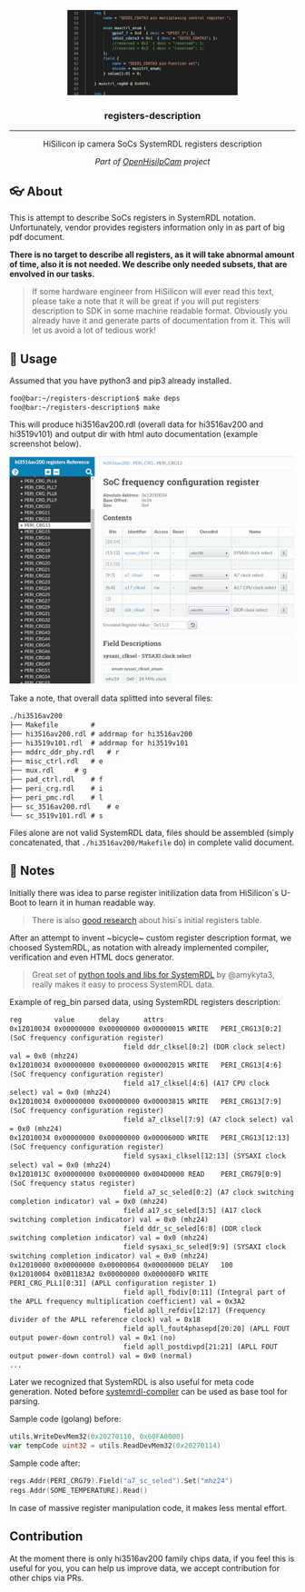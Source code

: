 <p align="center">
 <img src="images/systemrdl300.png" alt="registers-description-systemdrl">
</p>

<h3 align="center">registers-description</h3>

---

<p align="center">HiSilicon ip camera SoCs SystemRDL registers description</p>
<p align="center"><em>Part of <a href="https://www.openhisiipcam.org">OpenHisiIpCam</a> project</em></p>

## :eyeglasses: About

This is attempt to describe SoCs registers in SystemRDL notation. 
Unfortunately, vendor provides registers information only in as part of big pdf document.

**There is no target to describe all registers, as it will take abnormal amount of time, also it is not needed. 
We describe only needed subsets, that are envolved in our tasks.**

> If some hardware engineer from HiSilicon will ever read this text, please take a note
> that it will be great if you will put registers description to SDK in some machine readable format.
> Obviously you already have it and generate parts of documentation from it. 
> This will let us avoid a lot of tedious work!

## :hammer: Usage

Assumed that you have python3 and pip3 already installed.

```console
foo@bar:~/registers-description$ make deps
foo@bar:~/registers-description$ make 
```

This will produce hi3516av200.rdl (overall data for hi3516av200 and hi3519v101) 
and output dir with html auto documentation (example screenshot below).

![sample html documentation](images/sample_html_docs.png)

Take a note, that overall data splitted into several files:

```shell
./hi3516av200
├── Makefile		# 
├── hi3516av200.rdl	# addrmap for hi3516av200
├── hi3519v101.rdl	# addrmap for hi3519v101
├── mddrc_ddr_phy.rdl	# r
├── misc_ctrl.rdl	# e 
├── mux.rdl		# g
├── pad_ctrl.rdl	# f
├── peri_crg.rdl	# i
├── peri_pmc.rdl	# l
├── sc_3516av200.rdl	# e
└── sc_3519v101.rdl	# s
```

Files alone are not valid SystemRDL data, files should be assembled (simply concatenated, that `./hi3516av200/Makefile` do) in complete valid document.

## :pencil: Notes

Initially there was idea to parse register initilization data from HiSilicon`s U-Boot to learn it in human readable way. 
> There is also [good research](https://github.com/kakigate/hisi-initregtable-parser) about hisi`s initial registers table.

After an attempt to invent ~bicycle~ custom register description format, we choosed SystemRDL, 
as notation with already implemented compiler, verification and even HTML docs generator.

> Great set of [python tools and libs for SystemRDL](https://github.com/SystemRDL) by @amykyta3,
> really makes it easy to process SystemRDL data.

Example of reg_bin parsed data, using SystemRDL registers description:
```
reg        value      delay      attrs
0x12010034 0x00000000 0x00000000 0x00000015	WRITE	PERI_CRG13[0:2] (SoC frequency configuration register)
							field ddr_clksel[0:2] (DDR clock select) val = 0x0 (mhz24)
0x12010034 0x00000000 0x00000000 0x00002015	WRITE	PERI_CRG13[4:6] (SoC frequency configuration register)
							field a17_clksel[4:6] (A17 CPU clock select) val = 0x0 (mhz24)
0x12010034 0x00000000 0x00000000 0x00003815	WRITE	PERI_CRG13[7:9] (SoC frequency configuration register)
							field a7_clksel[7:9] (A7 clock select) val = 0x0 (mhz24)
0x12010034 0x00000000 0x00000000 0x0000600D	WRITE	PERI_CRG13[12:13] (SoC frequency configuration register)
							field sysaxi_clksel[12:13] (SYSAXI clock select) val = 0x0 (mhz24)
0x1201013C 0x00000000 0x00000000 0x004D0000	READ	PERI_CRG79[0:9] (SoC frequency status register)
							field a7_sc_seled[0:2] (A7 clock switching completion indicator) val = 0x0 (mhz24)
							field a17_sc_seled[3:5] (A17 clock switching completion indicator) val = 0x0 (mhz24)
							field ddr_sc_seled[6:8] (DDR clock switching completion indicator) val = 0x0 (mhz24)
							field sysaxi_sc_seled[9:9] (SYSAXI clock switching completion indicator) val = 0x0 (mhz24)
0x12010000 0x00000000 0x00000064 0x00000000	DELAY   100
0x12010004 0x0B1183A2 0x00000000 0x000000FD	WRITE	PERI_CRG_PLL1[0:31] (APLL configuration register 1)
							field apll_fbdiv[0:11] (Integral part of the APLL frequency multiplication coefficient) val = 0x3A2
							field apll_refdiv[12:17] (Frequency divider of the APLL reference clock) val = 0x18
							field apll_fout4phasepd[20:20] (APLL FOUT output power-down control) val = 0x1 (no)
							field apll_postdivpd[21:21] (APLL FOUT output power-down control) val = 0x0 (normal)
...
```

Later we recognized that SystemRDL is also useful for meta code generation. 
Noted before [systemrdl-compiler](https://github.com/SystemRDL/systemrdl-compiler) can be used as base tool for parsing.

Sample code (golang) before:
```go
utils.WriteDevMem32(0x20270110, 0x60FA0000)
var tempCode uint32 = utils.ReadDevMem32(0x20270114)
```

Sample code after:
```go
regs.Addr(PERI_CRG79).Field("a7_sc_seled").Set("mhz24")
regs.Addr(SOME_TEMPERATURE).Read()
```
In case of massive register manipulation code, it makes less mental effort.

## Contribution

At the moment there is only hi3516av200 family chips data, if you feel this is useful for you, you can help us improve data, we accept contribution for other chips via PRs.

